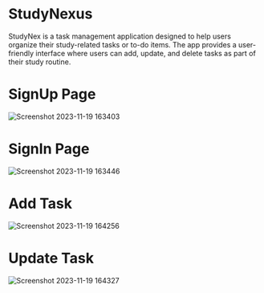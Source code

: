 # StudyNexus

StudyNex is a task management application designed to help users organize their study-related tasks or to-do items. The app provides a user-friendly interface where users can add, update, and delete tasks as part of their study routine.

# SignUp Page
![Screenshot 2023-11-19 163403](https://github.com/Aryaa-Prangya/index/assets/138790828/0133a09f-0b71-4aec-8c88-71a6d158f22c)

# SignIn Page
![Screenshot 2023-11-19 163446](https://github.com/Aryaa-Prangya/index/assets/138790828/7ef9b939-9b65-4e80-a81b-486c3d7056ba)

# Add Task
![Screenshot 2023-11-19 164256](https://github.com/Aryaa-Prangya/index/assets/138790828/f0e547fa-3d46-4ba7-9334-690418a18a92)

# Update Task
![Screenshot 2023-11-19 164327](https://github.com/Aryaa-Prangya/index/assets/138790828/19fbdf0a-8b88-4b49-bae2-64b26b0d7e15)

